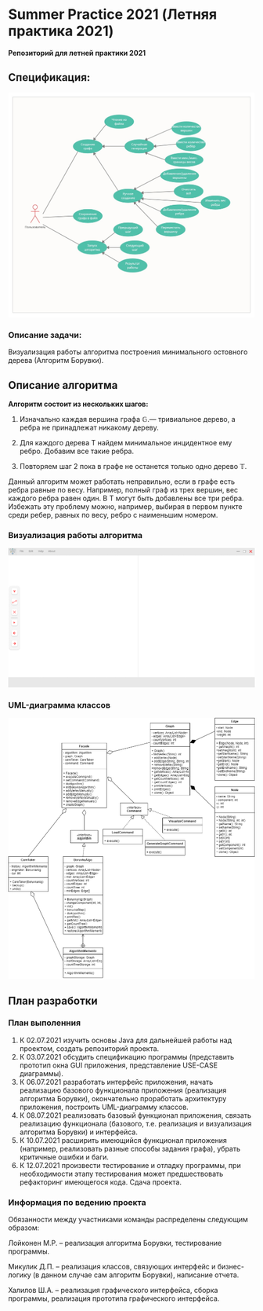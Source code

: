 # 
# **Summer Practice 2021 (Летняя практика 2021)**

**Репозиторий для летней практики 2021**

## **Спецификация:**
![](./Source/Images/using.jpg)

### **Описание задачи:**

Визуализация работы алгоритма построения минимального остовного дерева (Алгоритм Борувки).

## **Описание алгоритма**
**Алгоритм состоит из нескольких шагов:**

1. Изначально каждая вершина графа $\mathbb{G}$.— тривиальное дерево, а ребра не принадлежат никакому дереву.
  
2. Для каждого дерева T найдем минимальное инцидентное ему ребро. Добавим все такие ребра.

3. Повторяем шаг 2 пока в графе не останется только одно дерево $\mathbb{T}$.

  
Данный алгоритм может работать неправильно, если в графе есть ребра равные по весу. Например, полный граф из трех вершин, вес каждого ребра равен один. В T могут быть добавлены все три ребра. Избежать эту проблему можно, например, выбирая в первом пункте среди ребер, равных по весу, ребро с наименьшим номером.


### **Визуализация работы алгоритма**
![](./Source/Images/Target.gif)

### **UML-диаграмма классов**
![](./Source/Images/diagram.png)

  
## **План разработки**

### **План выполенния**

1.	К 02.07.2021 изучить основы Java для дальнейшей работы над проектом, создать репозиторий проекта.
2.	К 03.07.2021 обсудить спецификацию программы (представить прототип окна GUI приложения, представление USE-CASE диаграммы).
3.	К 06.07.2021 разработать интерфейс приложения, начать реализацию базового функционала приложения (реализация алгоритма Борувки), окончательно проработать архитектуру приложения, построить UML-диаграмму классов.
4.	К 08.07.2021 реализовать базовый функционал приложения, связать реализацию функционала (базового, т.е. реализация и визуализация алгоритма Борувки) и интерфейса.
5.	К 10.07.2021 расширить имеющийся функционал приложения  (например, реализовать разные способы задания графа), убрать критичные ошибки и баги.
6.	К 12.07.2021 произвести тестирование и отладку программы, при необходимости этапу тестирования может предшествовать рефакторинг имеющегося кода. Сдача проекта.


### **Информация по ведению проекта**

Обязанности между участниками команды распределены следующим образом:

Лойконен М.Р. – реализация алгоритма Борувки, тестирование программы.

Микулик Д.П. – реализация классов, связующих интерфейс и бизнес-логику (в данном случае сам алгоритм Борувки), написание отчета.

Халилов Ш.А. – реализация графического интерфейса, сборка программы, реализация прототипа графического интерфейса.


